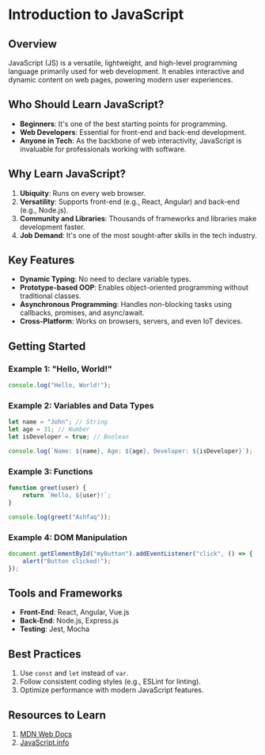 # Introduction to JavaScript

## Overview
JavaScript (JS) is a versatile, lightweight, and high-level programming language primarily used for web development. It enables interactive and dynamic content on web pages, powering modern user experiences.

## Who Should Learn JavaScript?
- **Beginners**: It's one of the best starting points for programming.
- **Web Developers**: Essential for front-end and back-end development.
- **Anyone in Tech**: As the backbone of web interactivity, JavaScript is invaluable for professionals working with software.

## Why Learn JavaScript?
1. **Ubiquity**: Runs on every web browser.
2. **Versatility**: Supports front-end (e.g., React, Angular) and back-end (e.g., Node.js).
3. **Community and Libraries**: Thousands of frameworks and libraries make development faster.
4. **Job Demand**: It's one of the most sought-after skills in the tech industry.

## Key Features
- **Dynamic Typing**: No need to declare variable types.
- **Prototype-based OOP**: Enables object-oriented programming without traditional classes.
- **Asynchronous Programming**: Handles non-blocking tasks using callbacks, promises, and async/await.
- **Cross-Platform**: Works on browsers, servers, and even IoT devices.

## Getting Started

### Example 1: "Hello, World!"
```javascript
console.log("Hello, World!");
```

### Example 2: Variables and Data Types
```javascript
let name = "John"; // String
let age = 31; // Number
let isDeveloper = true; // Boolean

console.log(`Name: ${name}, Age: ${age}, Developer: ${isDeveloper}`);
```

### Example 3: Functions
```javascript
function greet(user) {
    return `Hello, ${user}!`;
}

console.log(greet("Ashfaq"));
```

### Example 4: DOM Manipulation
```javascript
document.getElementById("myButton").addEventListener("click", () => {
    alert("Button clicked!");
});
```

## Tools and Frameworks
- **Front-End**: React, Angular, Vue.js
- **Back-End**: Node.js, Express.js
- **Testing**: Jest, Mocha

## Best Practices
1. Use `const` and `let` instead of `var`.
2. Follow consistent coding styles (e.g., ESLint for linting).
3. Optimize performance with modern JavaScript features.

## Resources to Learn
1. [MDN Web Docs](https://developer.mozilla.org/en-US/docs/Web/JavaScript)
2. [JavaScript.info](https://javascript.info/)


